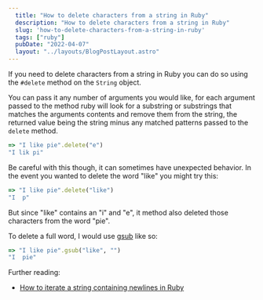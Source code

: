 ```yaml
---
  title: "How to delete characters from a string in Ruby"
  description: "How to delete characters from a string in Ruby"
  slug: 'how-to-delete-characters-from-a-string-in-ruby'
  tags: ["ruby"]
  pubDate: "2022-04-07"
  layout: "../layouts/BlogPostLayout.astro"
---
```


If you need to delete characters from a string in Ruby you can do so using the `#delete` method on the `String` object.

You can pass it any number of arguments you would like, for each argument passed to the method ruby will look for a substring or substrings that matches the arguments contents and remove them from the string, the returned value being the string minus any matched patterns passed to the `delete` method.

```ruby
=> "I like pie".delete("e")
"I lik pi"
```

Be careful with this though, it can sometimes have unexpected behavior. In the event you wanted to delete the word "like" you might try this:
```ruby
=> "I like pie".delete("like")
"I  p"
```

But since "like" contains an "i" and "e", it method also deleted those characters from the word "pie".

To delete a full word, I would use [gsub](https://tinytechtuts.com/2022-how-to-replace-string-content-in-ruby) like so:

```ruby
=> "I like pie".gsub("like", "")
"I  pie"
```


Further reading:
- [How to iterate a string containing newlines in Ruby](https://tinytechtuts.com/2022-how-to-iterate-string-with-newlines-in-ruby/)
